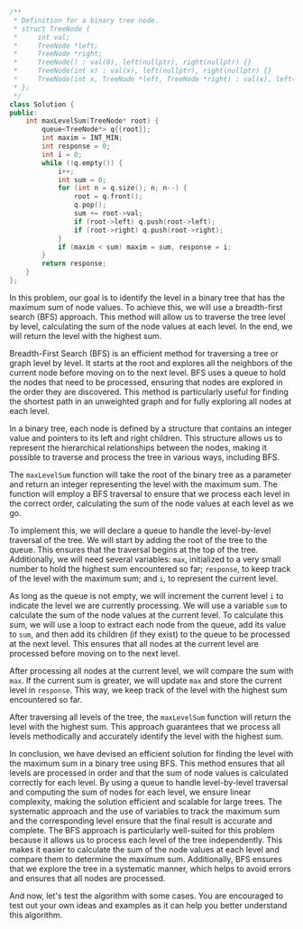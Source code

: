 ```cpp
/**
 * Definition for a binary tree node.
 * struct TreeNode {
 *     int val;
 *     TreeNode *left;
 *     TreeNode *right;
 *     TreeNode() : val(0), left(nullptr), right(nullptr) {}
 *     TreeNode(int x) : val(x), left(nullptr), right(nullptr) {}
 *     TreeNode(int x, TreeNode *left, TreeNode *right) : val(x), left(left), right(right) {}
 * };
 */
class Solution {
public:
    int maxLevelSum(TreeNode* root) {
        queue<TreeNode*> q{{root}};
        int maxim = INT_MIN;
        int response = 0;
        int i = 0;
        while (!q.empty()) {
            i++;
            int sum = 0;
            for (int n = q.size(); n; n--) {
                root = q.front();
                q.pop();
                sum += root->val;
                if (root->left) q.push(root->left);
                if (root->right) q.push(root->right);
            }
            if (maxim < sum) maxim = sum, response = i;
        }
        return response;
    }
};
```
In this problem, our goal is to identify the level in a binary tree that has the maximum sum of node values. To achieve this, we will use a breadth-first search (BFS) approach. This method will allow us to traverse the tree level by level, calculating the sum of the node values at each level. In the end, we will return the level with the highest sum.

Breadth-First Search (BFS) is an efficient method for traversing a tree or graph level by level. It starts at the root and explores all the neighbors of the current node before moving on to the next level. BFS uses a queue to hold the nodes that need to be processed, ensuring that nodes are explored in the order they are discovered. This method is particularly useful for finding the shortest path in an unweighted graph and for fully exploring all nodes at each level.

In a binary tree, each node is defined by a structure that contains an integer value and pointers to its left and right children. This structure allows us to represent the hierarchical relationships between the nodes, making it possible to traverse and process the tree in various ways, including BFS.

The `maxLevelSum` function will take the root of the binary tree as a parameter and return an integer representing the level with the maximum sum. The function will employ a BFS traversal to ensure that we process each level in the correct order, calculating the sum of the node values at each level as we go.

To implement this, we will declare a queue to handle the level-by-level traversal of the tree. We will start by adding the root of the tree to the queue. This ensures that the traversal begins at the top of the tree. Additionally, we will need several variables: `max`, initialized to a very small number to hold the highest sum encountered so far; `response`, to keep track of the level with the maximum sum; and `i`, to represent the current level.

As long as the queue is not empty, we will increment the current level `i` to indicate the level we are currently processing. We will use a variable `sum` to calculate the sum of the node values at the current level. To calculate this sum, we will use a loop to extract each node from the queue, add its value to `sum`, and then add its children (if they exist) to the queue to be processed at the next level. This ensures that all nodes at the current level are processed before moving on to the next level.

After processing all nodes at the current level, we will compare the sum with `max`. If the current sum is greater, we will update `max` and store the current level in `response`. This way, we keep track of the level with the highest sum encountered so far.

After traversing all levels of the tree, the `maxLevelSum` function will return the level with the highest sum. This approach guarantees that we process all levels methodically and accurately identify the level with the highest sum.

In conclusion, we have devised an efficient solution for finding the level with the maximum sum in a binary tree using BFS. This method ensures that all levels are processed in order and that the sum of node values is calculated correctly for each level. By using a queue to handle level-by-level traversal and computing the sum of nodes for each level, we ensure linear complexity, making the solution efficient and scalable for large trees. The systematic approach and the use of variables to track the maximum sum and the corresponding level ensure that the final result is accurate and complete.
The BFS approach is particularly well-suited for this problem because it allows us to process each level of the tree independently. This makes it easier to calculate the sum of the node values at each level and compare them to determine the maximum sum. Additionally, BFS ensures that we explore the tree in a systematic manner, which helps to avoid errors and ensures that all nodes are processed.

And now, let's test the algorithm with some cases. You are encouraged to test out your own ideas and examples as it can help you better understand this algorithm.
